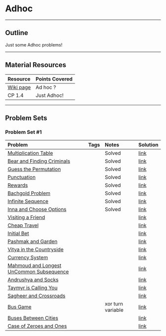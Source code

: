 # Adhoc
---
## Outline
Just some Adhoc problems!

---
## Material Resources
| Resource                  | Points Covered                  |
|:------------------------- |:--------------------------------|
| [Wiki page](https://en.wikipedia.org/wiki/Ad_hoc) | Ad hoc ? |
| CP 1.4 | Just Adhoc! |

---
## Problem Sets

### Problem Set #1 

| Problem        | Tags          | Notes  | Solution |
|:------------- |:-------------|:-----|:--------|
| [Multiplication Table](http://codeforces.com/problemset/problem/577/A) |       |Solved    | [link](http://codeforces.com/contest/577/submission/12926515) |
| [Bear and Finding Criminals](http://codeforces.com/problemset/problem/680/B) | |Solved | [link](http://codeforces.com/problemset/problem/680/B) |
| [Guess the Permutation](http://codeforces.com/problemset/problem/618/B) | |Solved | [link](http://codeforces.com/contest/618/submission/15653301)|
| [Punctuation](http://codeforces.com/problemset/problem/147/A)| |Solved | [link](http://codeforces.com/contest/147/submission/19827974)|
| [Rewards](http://codeforces.com/problemset/problem/448/A) |       | Solved   | [link](http://codeforces.com/contest/448/submission/21388142) |
| [Bachgold Problem](http://codeforces.com/contest/749/problem/A) |       |Solved     | [link](http://codeforces.com/contest/749/submission/23144882) |
| [Infinite Sequence](http://codeforces.com/problemset/problem/675/A) | |Solved | [link](http://codeforces.com/contest/675/submission/17934991) |
| [Inna and Choose Options](http://codeforces.com/problemset/problem/400/A) | |Solved | [link](http://codeforces.com/contest/400/submission/12474966) |
| [Visiting a Friend](http://codeforces.com/problemset/problem/902/A) |       |     | [link](http://codeforces.com/contest/902/submission/33457561) |
| [Cheap Travel](http://codeforces.com/problemset/problem/466/A) |       |     | [link](http://codeforces.com/contest/466/submission/16349453) |
| [Initial Bet](http://codeforces.com/problemset/problem/478/A) |       |     | [link](http://codeforces.com/contest/478/submission/16349663) |
| [Pashmak and Garden](http://codeforces.com/problemset/problem/459/A) |       |     | [link](http://codeforces.com/contest/459/submission/17912788) |
| [Vitya in the Countryside](http://codeforces.com/problemset/problem/719/A) |       |     | [link](http://codeforces.com/contest/719/submission/20890852) |
| [Currency System](http://codeforces.com/problemset/problem/560/A) |       |     | [link](http://codeforces.com/contest/560/submission/17421116) |
| [Mahmoud and Longest UnCommon Subsequence](http://codeforces.com/contest/766/problem/A) |       |     | [link](http://codeforces.com/contest/766/submission/24492986) |
| [Andrushya and Socks](http://codeforces.com/contest/782/problem/A) |       |     | [link](http://codeforces.com/contest/782/submission/25246355) |
| [Taymyr is Calling You](http://codeforces.com/contest/764/problem/A) |       |     | [link](http://codeforces.com/contest/764/submission/24366650) |
| [Sagheer and Crossroads](http://codeforces.com/problemset/problem/812/A) | | | [link](http://codeforces.com/contest/812/submission/27525235) |
| [Bus Game](http://codeforces.com/problemset/problem/79/A) |       |  xor turn variable   | [link](http://codeforces.com/contest/79/submission/33894006) |
| [Buses Between Cities](http://codeforces.com/problemset/problem/665/A) | | | [link](http://codeforces.com/contest/665/submission/17402539) |
| [Case of Zeroes and Ones](http://codeforces.com/problemset/problem/556/A) |       |     | [link](http://codeforces.com/contest/556/submission/17295036) |

